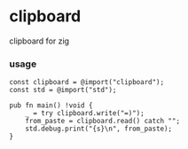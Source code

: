 # clipboard
clipboard for zig

### usage

```zig
const clipboard = @import("clipboard");
const std = @import("std");

pub fn main() !void {
    _ = try clipboard.write("=)");
    from_paste = clipboard.read() catch "";
    std.debug.print("{s}\n", from_paste);
}
```
